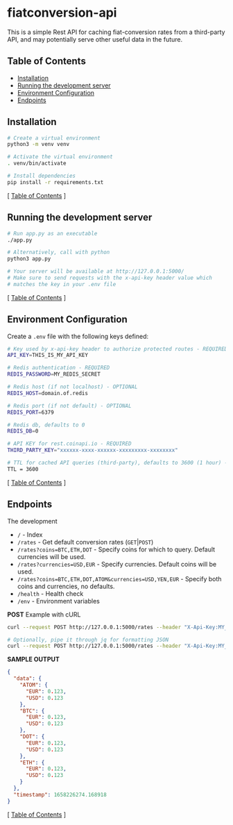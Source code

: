 # fiatconversion-api

This is a simple Rest API for caching fiat-conversion rates from a third-party API, and may potentially serve other useful data in the future.

## Table of Contents

- [Installation](#installation)
- [Running the development server](#running-the-development-server)
- [Environment Configuration](#environment-configuration)
- [Endpoints](#endpoints)

## Installation

```bash
# Create a virtual environment
python3 -m venv venv

# Activate the virtual environment
. venv/bin/activate

# Install dependencies
pip install -r requirements.txt
```

[ [Table of Contents](#table-of-contents) ]

## Running the development server

```bash
# Run app.py as an executable
./app.py

# Alternatively, call with python
python3 app.py

# Your server will be available at http://127.0.0.1:5000/
# Make sure to send requests with the x-api-key header value which
# matches the key in your .env file
```

[ [Table of Contents](#table-of-contents) ]

## Environment Configuration

Create a `.env` file with the following keys defined:

```bash
# Key used by x-api-key header to authorize protected routes - REQUIRED
API_KEY=THIS_IS_MY_API_KEY

# Redis authentication - REQUIRED
REDIS_PASSWORD=MY_REDIS_SECRET

# Redis host (if not localhost) - OPTIONAL
REDIS_HOST=domain.of.redis

# Redis port (if not default) - OPTIONAL
REDIS_PORT=6379

# Redis db, defaults to 0
REDIS_DB=0

# API KEY for rest.coinapi.io - REQUIRED
THIRD_PARTY_KEY="xxxxxx-xxxx-xxxxxx-xxxxxxxxx-xxxxxxxx"

# TTL for cached API queries (third-party), defaults to 3600 (1 hour) - OPTIONAL
TTL = 3600
```

[ [Table of Contents](#table-of-contents) ]

## Endpoints

The development

- `/` - Index
- `/rates` - Get default conversion rates (`GET`|`POST`)
- `/rates?coins=BTC,ETH,DOT` - Specify coins for which to query. Default currencies will be used.
- `/rates?currencies=USD,EUR` - Specify currencies. Default coins will be used.
- `/rates?coins=BTC,ETH,DOT,ATOM&currencies=USD,YEN,EUR` - Specify both coins and currencies, no defaults.
- `/health` - Health check
- `/env` - Environment variables

**POST** Example with cURL

```bash
curl --request POST http://127.0.0.1:5000/rates --header "X-Api-Key:MY_SECRET_API_KEY" --data "coins=BTC,EUR&currencies=USD,EUR,YEN"

# Optionally, pipe it through jq for formatting JSON
curl --request POST http://127.0.0.1:5000/rates --header "X-Api-Key:MY_SECRET_API_KEY" --data "coins=BTC,EUR&currencies=USD,EUR,YEN" | jq
```

**SAMPLE OUTPUT**

```json
{
  "data": {
    "ATOM": {
      "EUR": 0.123,
      "USD": 0.123
    },
    "BTC": {
      "EUR": 0.123,
      "USD": 0.123
    },
    "DOT": {
      "EUR": 0.123,
      "USD": 0.123
    },
    "ETH": {
      "EUR": 0.123,
      "USD": 0.123
    }
  },
  "timestamp": 1658226274.168918
}
```

[ [Table of Contents](#table-of-contents) ]
